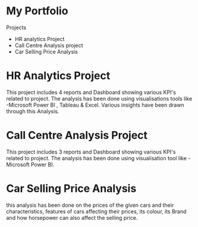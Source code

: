 # My Portfolio

Projects 
* HR analytics Project
* Call Centre Analysis project
* Car Selling Price Analysis 

# HR Analytics Project
This project includes 4 reports and Dashboard showing various KPI's related to project.
The analysis has been done using visualisations tools like -Microsoft Power BI , Tableau & Excel.
Various insights have been drawn through this Analysis.

# Call Centre Analysis Project 
This project includes  3 reports and Dashboard showing various KPI's related to project.
The analysis has been done using visualisation tool like -Microsoft Power BI.

# Car Selling Price Analysis 
this analysis has been done on the prices of the given cars and their characteristics,  features of cars affecting their prices, its colour, its Brand and how horsepower can also affect the selling price.
